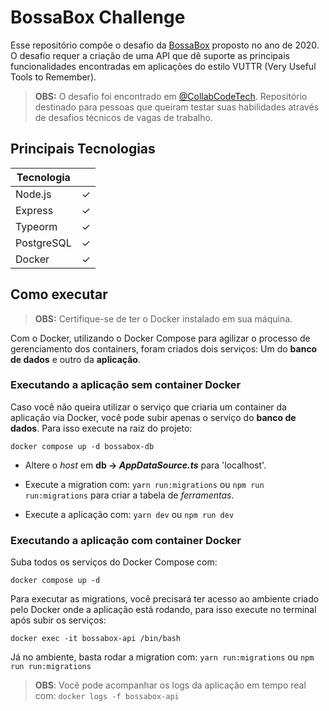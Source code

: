 # BossaBox Challenge

Esse repositório compõe o desafio da [BossaBox](https://www.bossabox.com/) proposto no ano de 2020. O desafio requer a criação de uma API que dê suporte as principais funcionalidades encontradas em aplicações do estilo VUTTR (Very Useful Tools to Remember).

> **OBS:** O desafio foi encontrado em [@CollabCodeTech](https://github.com/CollabCodeTech/backend-challenges). Repositório destinado para pessoas que queiram testar suas habilidades através de desafios técnicos de vagas de trabalho.

## Principais Tecnologias

| **Tecnologia** |     |
| -------------- | --- |
| Node.js        | ✓   |
| Express        | ✓   |
| Typeorm        | ✓   |
| PostgreSQL     | ✓   |
| Docker         | ✓   |

## Como executar

> **OBS:** Certifique-se de ter o Docker instalado em sua máquina.

Com o Docker, utilizando o Docker Compose para agilizar o processo de gerenciamento dos containers, foram criados dois serviços: Um do **banco de dados** e outro da **aplicação**.

### Executando a aplicação sem container Docker

Caso você não queira utilizar o serviço que criaria um container da aplicação via Docker, você pode subir apenas o serviço do **banco de dados**. Para isso execute na raiz do projeto:

```
docker compose up -d bossabox-db
```

- Altere o _host_ em **db -> _AppDataSource.ts_** para 'localhost'.

- Execute a migration com: `yarn run:migrations` ou `npm run run:migrations` para criar a tabela de _ferramentas_.

- Execute a aplicação com: `yarn dev` ou `npm run dev`

### Executando a aplicação com container Docker

Suba todos os serviços do Docker Compose com:

```
docker compose up -d
```

Para executar as migrations, você precisará ter acesso ao ambiente criado pelo Docker onde a aplicação está rodando, para isso execute no terminal após subir os serviços:

```
docker exec -it bossabox-api /bin/bash
```

Já no ambiente, basta rodar a migration com:
`yarn run:migrations` ou `npm run run:migrations`

> **OBS**: Você pode acompanhar os logs da aplicação em tempo real com: `docker logs -f bossabox-api`

